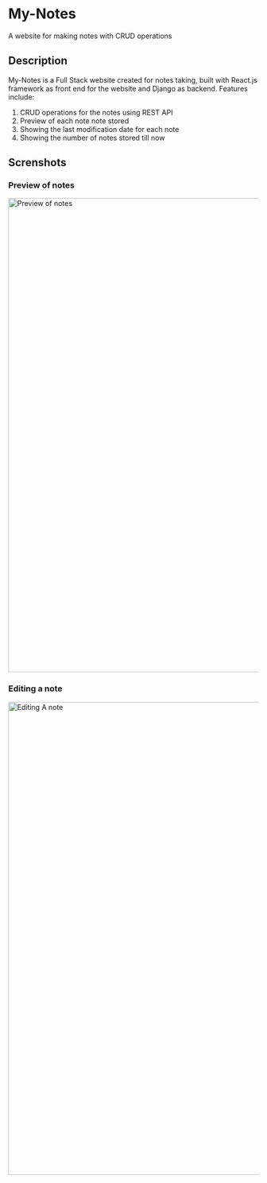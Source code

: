 # My-Notes
A website for making notes with CRUD operations

## Description
My-Notes is a Full Stack website created for notes taking, built with React.js framework as front end for the website and Django as backend. Features include: 

1. CRUD operations for the notes using REST API
2. Preview of each note note stored
3. Showing the last modification date for each note
4. Showing the number of notes stored till now

## Screnshots
### Preview of notes
<img width="954" alt="Preview of notes" src="https://github.com/DSam327/My-Notes/assets/113661235/78b2c0bd-4885-4096-ba37-34e5f259bb5d">

### Editing a note
<img width="952" alt="Editing A note" src="https://github.com/DSam327/My-Notes/assets/113661235/af7a1f57-3e79-4240-b08d-7a17e1500e45">




